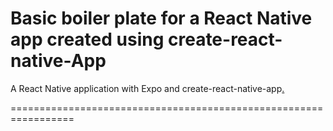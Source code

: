 Basic boiler plate for a React Native app created using create-react-native-App
===============================================================================

 A React Native application with Expo and create-react-native-app[.](https://alligator.io/react/react-native-getting-started/)

 =================================================================
